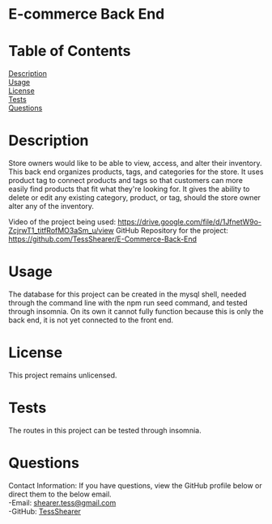 

# E-commerce Back End

# Table of Contents
[Description](#description)
<br>
[Usage](#usage)
<br>
[License](#license)
<br>
[Tests](#tests)
<br>
[Questions](#questions)

# Description
  Store owners would like to be able to view, access, and alter their inventory. This back end organizes products, tags, and categories for the store. It uses product tag to connect products and tags so that customers can more easily find products that fit what they're looking for. It gives the ability to delete or edit any existing category, product, or tag, should the store owner alter any of the inventory.

  Video of the project being used: https://drive.google.com/file/d/1JfnetW9o-ZcjrwT1_titfRofMO3aSm_u/view
  GitHub Repository for the project: https://github.com/TessShearer/E-Commerce-Back-End

# Usage
  The database for this project can be created in the mysql shell, needed through the command line with the npm run seed command, and tested through insomnia. On its own it cannot fully function because this is only the back end, it is not yet connected to the front end.

# License
  This project remains unlicensed.

# Tests
  The routes in this project can be tested through insomnia.

# Questions
Contact Information: If you have questions, view the GitHub profile below or direct them to the below email. <br>
-Email: [shearer.tess@gmail.com](mailto:shearer.tess@gmail.com) <br>
-GitHub: [TessShearer](https://github.com/TessShearer)

